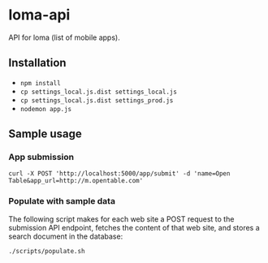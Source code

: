 # loma-api

API for loma (list of mobile apps).


## Installation

* `npm install`
* `cp settings_local.js.dist settings_local.js`
* `cp settings_local.js.dist settings_prod.js`
* `nodemon app.js`


## Sample usage

### App submission

    curl -X POST 'http://localhost:5000/app/submit' -d 'name=Open Table&app_url=http://m.opentable.com'

### Populate with sample data

The following script makes for each web site a POST request to the submission
API endpoint, fetches the content of that web site, and stores a search
document in the database:

    ./scripts/populate.sh
